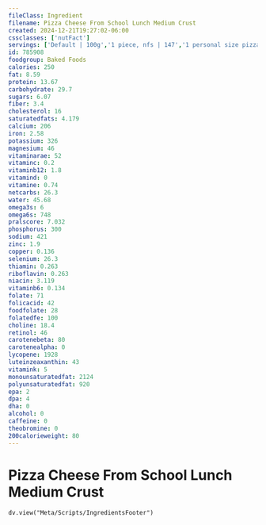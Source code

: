 ```yaml
---
fileClass: Ingredient
filename: Pizza Cheese From School Lunch Medium Crust
created: 2024-12-21T19:27:02-06:00
cssclasses: ['nutFact']
servings: ['Default | 100g','1 piece, nfs | 147','1 personal size pizza (5-7" diameter) | 170','1 surface inch | 6']
id: 785908
foodgroup: Baked Foods
calories: 250
fat: 8.59
protein: 13.67
carbohydrate: 29.7
sugars: 6.07
fiber: 3.4
cholesterol: 16
saturatedfats: 4.179
calcium: 206
iron: 2.58
potassium: 326
magnesium: 46
vitaminarae: 52
vitaminc: 0.2
vitaminb12: 1.8
vitamind: 0
vitamine: 0.74
netcarbs: 26.3
water: 45.68
omega3s: 6
omega6s: 748
pralscore: 7.032
phosphorus: 300
sodium: 421
zinc: 1.9
copper: 0.136
selenium: 26.3
thiamin: 0.263
riboflavin: 0.263
niacin: 3.119
vitaminb6: 0.134
folate: 71
folicacid: 42
foodfolate: 28
folatedfe: 100
choline: 18.4
retinol: 46
carotenebeta: 80
carotenealpha: 0
lycopene: 1928
luteinzeaxanthin: 43
vitamink: 5
monounsaturatedfat: 2124
polyunsaturatedfat: 920
epa: 2
dpa: 4
dha: 0
alcohol: 0
caffeine: 0
theobromine: 0
200calorieweight: 80
---
```


# Pizza Cheese From School Lunch Medium Crust

```dataviewjs
dv.view("Meta/Scripts/IngredientsFooter")
```